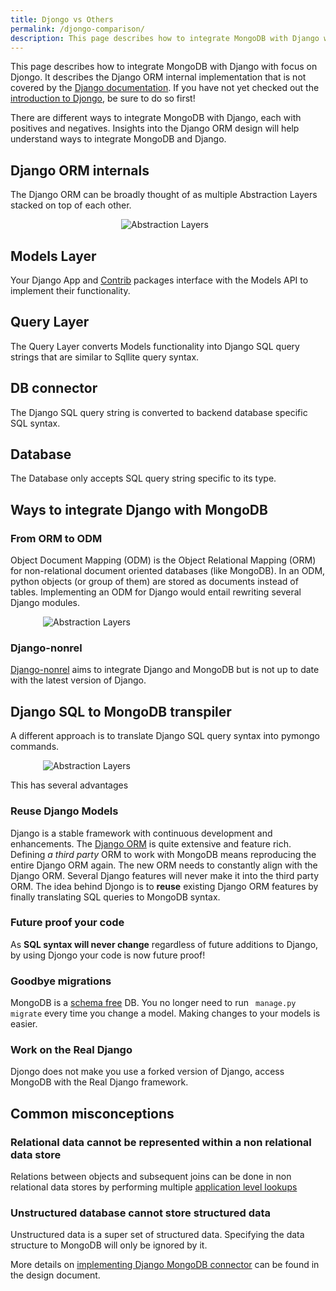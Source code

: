 ```yaml
---
title: Djongo vs Others
permalink: /djongo-comparison/
description: This page describes how to integrate MongoDB with Django with focus on Djongo. It describes the Django ORM internal implementation that is not covered by the Django documentation.
---
```


This page describes how to integrate MongoDB with Django with focus on Djongo. It describes the Django ORM internal implementation that is not covered by the [Django documentation](https://docs.djangoproject.com/en/dev/). If you have not yet checked out the [introduction to Djongo](https://djongo.doableware.com/), be sure to do so first! 

There are different ways to integrate MongoDB with Django, each with positives and negatives. Insights into the Django ORM design will help understand ways to integrate MongoDB and Django. 

## Django ORM internals

The Django ORM can be broadly thought of as multiple Abstraction Layers stacked on top of each other.

<div style="max-width: 150px; margin-left: auto; margin-right: auto">
    <img src="/assets/images/layers.png" alt="Abstraction Layers">
</div>


## Models Layer

Your Django App and [Contrib](https://docs.djangoproject.com/en/dev/ref/contrib/) packages interface with the Models API to implement their functionality.

## Query Layer

The Query Layer converts Models functionality into Django SQL query strings that are similar to Sqllite query syntax. 

## DB connector

The Django SQL query string is converted to backend database specific SQL syntax. 

## Database

The Database only accepts SQL query string specific to its type.


## Ways to integrate Django with MongoDB

### From ORM to ODM

Object Document Mapping (ODM) is the Object Relational Mapping (ORM) for non-relational document oriented databases (like MongoDB). In an ODM, python objects (or group of them) are stored as documents instead of tables. Implementing an ODM for Django would entail rewriting several Django modules.

<div style="max-width: 400px; margin-left: auto; margin-right: auto">
    <img src="/assets/images/orm2odm.png" alt="Abstraction Layers">
</div>

### Django-nonrel

[Django-nonrel](https://github.com/django-nonrel/django) aims to integrate Django and MongoDB but is not up to date with the latest version of Django.

## Django SQL to MongoDB transpiler

A different approach is to translate Django SQL query syntax into pymongo commands.

 <div style="max-width: 400px; margin-left: auto; margin-right: auto">
    <img src="/assets/images/sql2mongodb.png" alt="Abstraction Layers">
</div>

This has several advantages

### Reuse Django Models
 
 Django is a stable framework with continuous development and enhancements. The [Django ORM](https://docs.djangoproject.com/en/dev/topics/db/models/) is quite extensive and feature rich. Defining *a third party* ORM to work with MongoDB means reproducing the entire Django ORM again. The new ORM needs to constantly align with the Django ORM. Several Django features will never make it into the third party ORM. The idea behind Djongo is to **reuse** existing Django ORM features by finally translating SQL queries to MongoDB syntax. 
 
### Future proof your code
 
 As **SQL syntax will never change** regardless of future additions to Django, by using Djongo your code is now future proof!  
  
### Goodbye migrations 
 
MongoDB is a [schema free](https://docs.mongodb.com/manual/data-modeling/) DB. You no longer need to run <code> manage.py migrate</code> every time you change a model. Making changes to your models is easier.
  
### Work on the Real Django

Djongo does not make you use a forked version of Django, access MongoDB with the Real Django framework. 

## Common misconceptions 

### Relational data cannot be represented within a non relational data store

Relations between objects and subsequent joins can be done in non relational data stores by performing multiple [application level lookups](https://www.mongodb.com/blog/post/6-rules-of-thumb-for-mongodb-schema-design-part-2) 

### Unstructured database cannot store structured data 
 
Unstructured data is a super set of structured data. Specifying the data structure to MongoDB will only be ignored by it.  

More details on [implementing Django MongoDB connector](/djongo/django-mongodb-connector-design-document/) can be found in the design document.
   

